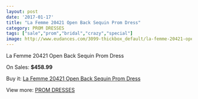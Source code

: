 ```yaml
---
layout: post
date: '2017-01-17'
title: "La Femme 20421 Open Back Sequin Prom Dress"
category: PROM DRESSES
tags: ["sale","prom","bridal","crazy","special"]
image: http://www.eudances.com/3099-thickbox_default/la-femme-20421-open-back-sequin-prom-dress.jpg
---
```

La Femme 20421 Open Back Sequin Prom Dress

On Sales: **$458.99**
<a href="https://www.eudances.com/en/prom-dresses/1066-la-femme-20421-open-back-sequin-prom-dress.html"><amp-img layout="responsive" width="600" height="600" src="//www.eudances.com/3099-thickbox_default/la-femme-20421-open-back-sequin-prom-dress.jpg" alt="La Femme 20421 Open Back Sequin Prom Dress 0" /></a>
<a href="https://www.eudances.com/en/prom-dresses/1066-la-femme-20421-open-back-sequin-prom-dress.html"><amp-img layout="responsive" width="600" height="600" src="//www.eudances.com/3100-thickbox_default/la-femme-20421-open-back-sequin-prom-dress.jpg" alt="La Femme 20421 Open Back Sequin Prom Dress 1" /></a>

Buy it: [La Femme 20421 Open Back Sequin Prom Dress](https://www.eudances.com/en/prom-dresses/1066-la-femme-20421-open-back-sequin-prom-dress.html "La Femme 20421 Open Back Sequin Prom Dress")

View more: [PROM DRESSES](https://www.eudances.com/en/13-prom-dresses "PROM DRESSES")
